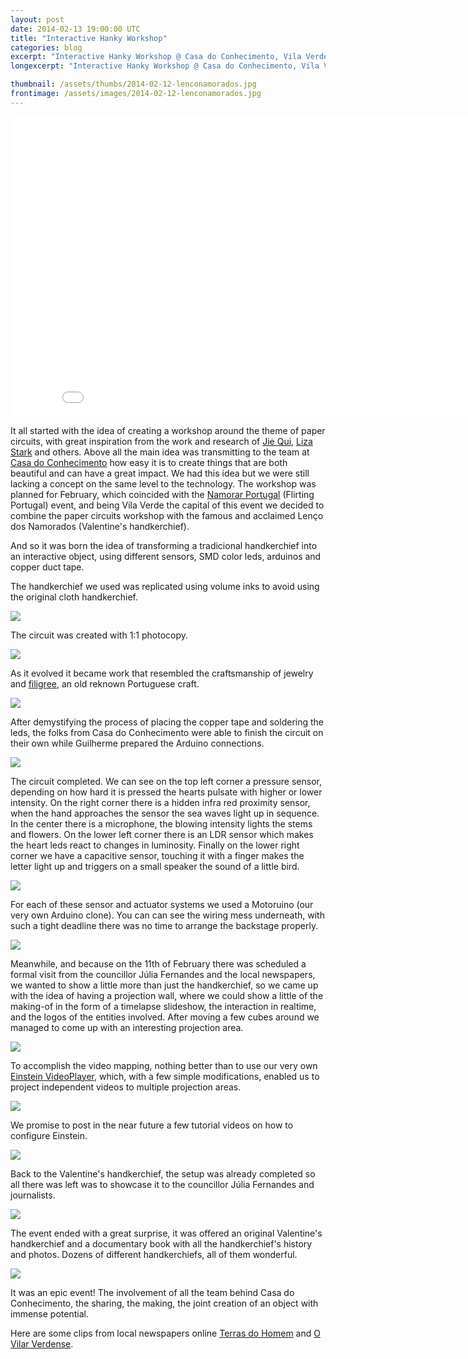 ```yaml
---
layout: post
date: 2014-02-13 19:00:00 UTC
title: "Interactive Hanky Workshop"
categories: blog
excerpt: "Interactive Hanky Workshop @ Casa do Conhecimento, Vila Verde"
longexcerpt: "Interactive Hanky Workshop @ Casa do Conhecimento, Vila Verde"

thumbnail: /assets/thumbs/2014-02-12-lenconamorados.jpg
frontimage: /assets/images/2014-02-12-lenconamorados.jpg
---
```


<iframe width="853" height="480" src="//www.youtube.com/embed/tAVrpWRQsZc" frameborder="0" allowfullscreen></iframe>

It all started with the idea of creating a workshop around the theme of paper circuits, with great inspiration from the work and research of <a href="http://vimeo.com/user1892233">Jie Qui</a>, <a href="http://lizastark.com/portfolio/paper-circuits/">Liza Stark</a> and others. Above all the main idea was transmitting to the team at <a href="http://www.casadoconhecimento.pt/">Casa do Conhecimento</a> how easy it is to create things that are both beautiful and can have a great impact. We had this idea but we were still lacking a concept on the same level to the technology. The workshop was planned for February, which coincided with the <a href="http://www.namorarportugal.pt/">Namorar Portugal</a> (Flirting Portugal) event, and being Vila Verde the capital of this event we decided to combine the paper circuits workshop with the famous and acclaimed Lenço dos Namorados (Valentine's handkerchief).

And so it was born the idea of transforming a tradicional handkerchief into an interactive object, using different sensors, SMD color leds, arduinos and copper duct tape.

The handkerchief we used was replicated using volume inks to avoid using the original cloth handkerchief.

<img src="/assets/images/2014-02-12-lenconamorados_1.jpg"/>

The circuit was created with 1:1 photocopy.


<img src="/assets/images/2014-02-12-lenconamorados_2.jpg"/>

As it evolved it became work that resembled the craftsmanship of jewelry and <a href="http://en.wikipedia.org/wiki/Filigree">filigree</a>, an old reknown Portuguese craft.

<img src="/assets/images/2014-02-12-lenconamorados_3.jpg"/>

After demystifying the process of placing the copper tape and soldering the leds, the folks from Casa do Conhecimento were able to finish the circuit on their own while Guilherme prepared the Arduino connections.

<img src="/assets/images/2014-02-12-lenconamorados_4.jpg"/>

The circuit completed. We can see on the top left corner a pressure sensor, depending on how hard it is pressed the hearts pulsate with higher or lower intensity. On the right corner there is a hidden infra red proximity sensor, when the hand approaches the sensor the sea waves light up in sequence. In the center there is a microphone, the blowing intensity lights the stems and flowers. On the lower left corner there is an LDR sensor which makes the heart leds react to changes in luminosity. Finally on the lower right corner we have a capacitive sensor, touching it with a finger makes the letter light up and triggers on a small speaker the sound of a little bird.

<img src="/assets/images/2014-02-12-lenconamorados_5.jpg"/>

For each of these sensor and actuator systems we used a Motoruino (our very own Arduino clone). You can can see the wiring mess underneath, with such a tight deadline there was no time to arrange the backstage properly.

<img src="/assets/images/2014-02-12-lenconamorados_6.jpg"/>

Meanwhile, and because on the 11th of February there was scheduled a formal visit from the councillor Júlia Fernandes and the local newspapers, we wanted to show a little more than just the handkerchief, so we came up with the idea of having a projection wall, where we could show a little of the making-of in the form of a timelapse slideshow, the interaction in realtime, and the logos of the entities involved. After moving a few cubes around we managed to come up with an interesting projection area.

<img src="/assets/images/2014-02-12-lenconamorados_7.jpg"/>

To accomplish the video mapping, nothing better than to use our very own <a href="http://artica.cc/einstein/">Einstein VideoPlayer</a>, which, with a few simple modifications, enabled us to project independent videos to multiple projection areas.

<img src="/assets/images/2014-02-12-lenconamorados_8.jpg"/>

We promise to post in the near future a few tutorial videos on how to configure Einstein.

<img src="/assets/images/2014-02-12-lenconamorados_9.jpg"/>

Back to the Valentine's handkerchief, the setup was already completed so all there was left was to showcase it to the councillor Júlia Fernandes and journalists.

<img src="/assets/images/2014-02-12-lenconamorados_10.jpg"/>

The event ended with a great surprise, it was offered an original Valentine's handkerchief and a documentary book with all the handkerchief's history and photos. Dozens of different handkerchiefs, all of them wonderful.

<img src="/assets/images/2014-02-12-lenconamorados_11.jpg"/>

It was an epic event! The involvement of all the team behind Casa do Conhecimento, the sharing, the making, the joint creation of an object with immense potential.

Here are some clips from local newspapers online <a href="http://www.terrasdohomem.com/pagina/seccao/17/noticia/13110">Terras do Homem</a> and <a href="http://www.ovilaverdense.com/noticia.php?n=7629">O Vilar Verdense</a>.




